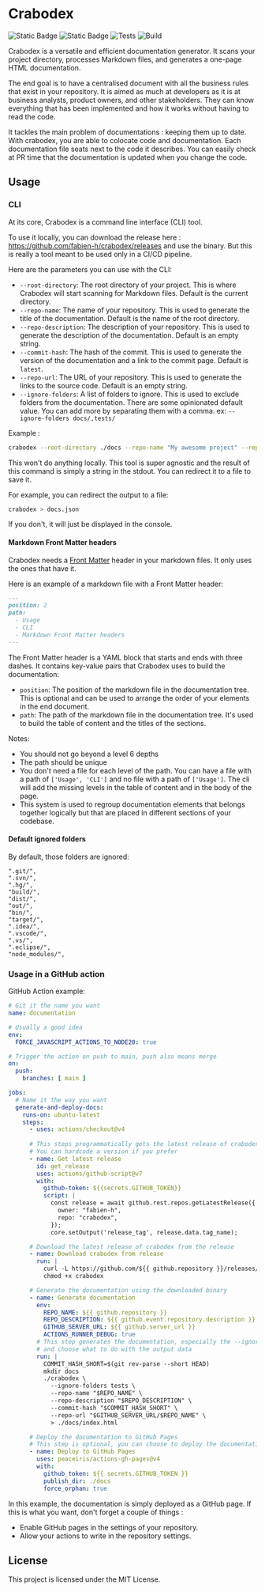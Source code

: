 # Crabodex

![Static Badge](https://img.shields.io/badge/Github-fabien--h%2Fcrabodex-dddddd?logo=github)
![Static Badge](https://img.shields.io/badge/licence-MIT-dddddd?logo=opensourceinitiative&logoColor=%23ffffff)
![Tests](https://img.shields.io/badge/tests-passing-green)
![Build](https://img.shields.io/badge/build-passing-green)


Crabodex is a versatile and efficient documentation generator. It scans your project directory, processes Markdown files, and generates a one-page HTML documentation.

The end goal is to have a centralised document with all the business rules that exist in your repository. It is aimed as much at developers as it is at business analysts, product owners, and other stakeholders. They can know everything that has been implemented and how it works without having to read the code.

It tackles the main problem of documentations : keeping them up to date. With crabodex, you are able to colocate code and documentation. Each documentation file seats next to the code it describes. You can easily check at PR time that the documentation is updated when you change the code.


## Usage

### CLI

At its core, Crabodex is a command line interface (CLI) tool.

To use it locally, you can download the release here : https://github.com/fabien-h/crabodex/releases and use the binary. But this is really a tool meant to be used only in a CI/CD pipeline.

Here are the parameters you can use with the CLI:

- `--root-directory`: The root directory of your project. This is where Crabodex will start scanning for Markdown files. Default is the current directory.
- `--repo-name`: The name of your repository. This is used to generate the title of the documentation. Default is the name of the root directory.
- `--repo-description`: The description of your repository. This is used to generate the description of the documentation. Default is an empty string.
- `--commit-hash`: The hash of the commit. This is used to generate the version of the documentation and a link to the commit page. Default is `latest`.
- `--repo-url`: The URL of your repository. This is used to generate the links to the source code. Default is an empty string.
- `--ignore-folders`: A list of folders to ignore. This is used to exclude folders from the documentation. There are some opinionated default value. You can add more by separating them with a comma. ex: `--ignore-folders docs/,tests/`

Example :

```bash
crabodex --root-directory ./docs --repo-name "My awesome project" --repo-description "This is my awesome project" --commit-hash 1234567890 --repo-url https://github.com/me/my-awesome-project --ignore-folders docs/,tests/
```

This won't do anything locally. This tool is super agnostic and the result of this command is simply a string in the stdout. You can redirect it to a file to save it.

For example, you can redirect the output to a file:

```bash
crabodex > docs.json
```

If you don't, it will just be displayed in the console.

#### Markdown Front Matter headers

Crabodex needs a [Front Matter](https://frontmatter.codes/) header in your markdown files. It only uses the ones that have it.

Here is an example of a markdown file with a Front Matter header:

```markdown
---
position: 2
path:
  - Usage
  - CLI
  - Markdown Front Matter headers
---
```

The Front Matter header is a YAML block that starts and ends with three dashes. It contains key-value pairs that Crabodex uses to build the documentation:
- `position`: The position of the markdown file in the documentation tree. This is optional and can be used to arrange the order of your elements in the end document.
- `path`: The path of the markdown file in the documentation tree. It's used to build the table of content and the titles of the sections.

Notes:
- You should not go beyond a level 6 depths
- The path should be unique
- You don't need a file for each level of the path. You can have a file with a path of `['Usage', 'CLI']` and no file with a path of `['Usage']`. The cli will add the missing levels in the table of content and in the body of the page.
- This system is used to regroup documentation elements that belongs together logically but that are placed in different sections of your codebase.

#### Default ignored folders

By default, those folders are ignored:

```
".git/",
".svn/",
".hg/",
"build/",
"dist/",
"out/",
"bin/",
"target/",
".idea/",
".vscode/",
".vs/",
".eclipse/",
"node_modules/",
```

### Usage in a GitHub action

GitHub Action example:

```yaml
# Git it the name you want
name: documentation

# Usually a good idea
env:
  FORCE_JAVASCRIPT_ACTIONS_TO_NODE20: true

# Trigger the action on push to main, push also means merge
on:
  push:
    branches: [ main ]

jobs:
  # Name it the way you want
  generate-and-deploy-docs:
    runs-on: ubuntu-latest
    steps:
      - uses: actions/checkout@v4
      
      # This steps programmatically gets the latest release of crabodex
      # You can hardcode a version if you prefer
      - name: Get latest release
        id: get_release
        uses: actions/github-script@v7
        with:
          github-token: ${{secrets.GITHUB_TOKEN}}
          script: |
            const release = await github.rest.repos.getLatestRelease({
              owner: "fabien-h",
              repo: "crabodex",
            });
            core.setOutput('release_tag', release.data.tag_name);

      # Download the latest release of crabodex from the release
      - name: Download crabodex from release
        run: |
          curl -L https://github.com/${{ github.repository }}/releases/download/${{ steps.get_release.outputs.release_tag }}/crabodex -o crabodex
          chmod +x crabodex

      # Generate the documentation using the downloaded binary
      - name: Generate documentation
        env:
          REPO_NAME: ${{ github.repository }}
          REPO_DESCRIPTION: ${{ github.event.repository.description }}
          GITHUB_SERVER_URL: ${{ github.server_url }}
          ACTIONS_RUNNER_DEBUG: true
        # This step generates the documentation, especially the --ignore-folders
        # and choose what to do with the output data
        run: |
          COMMIT_HASH_SHORT=$(git rev-parse --short HEAD)
          mkdir docs
          ./crabodex \
            --ignore-folders tests \
            --repo-name "$REPO_NAME" \
            --repo-description "$REPO_DESCRIPTION" \
            --commit-hash "$COMMIT_HASH_SHORT" \
            --repo-url "$GITHUB_SERVER_URL/$REPO_NAME" \
            > ./docs/index.html

      # Deploy the documentation to GitHub Pages
      # This step is optional, you can choose to deploy the documentation anywhere
      - name: Deploy to GitHub Pages
        uses: peaceiris/actions-gh-pages@v4
        with:
          github_token: ${{ secrets.GITHUB_TOKEN }}
          publish_dir: ./docs
          force_orphan: true
```

In this example, the documentation is simply deployed as a GitHub page. If this is what you want, don't forget a couple of things :
- Enable GitHub pages in the settings of your repository.
- Allow your actions to write in the repository settings.

## License

This project is licensed under the MIT License.
